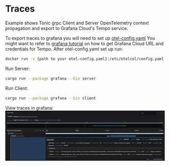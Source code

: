# Traces
Example shows Tonic grpc Client and Server OpenTelemetry context propagation and export to Grafana Cloud's Tempo service.

To export traces to grafana you will need to set up [otel-config.yaml](https://github.com/elefant-dev/fregate-rs/blob/main/examples/grafana/otel-config.yaml)
You might want to refer to [grafana tutorial](https://grafana.com/blog/2021/04/13/how-to-send-traces-to-grafana-clouds-tempo-service-with-opentelemetry-collector) on how to get Grafana Cloud URL and credentials for Tempo.
After otel-config.yaml set up run:

```zsh
docker run -v {path to your otel-config.yaml}:/etc/otelcol/config.yaml -d -p 4317:4317 otel/opentelemetry-collector:0.54.0
```

Run Server:
```zsh
cargo run --package grafana --bin server
```

Run Client:
```zsh
cargo run --package grafana --bin client
```

View traces in grafana:
![](traces.png)
